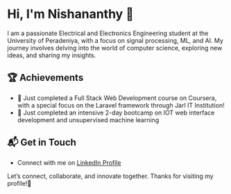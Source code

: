 # Hi, I'm Nishananthy 👋

I am a passionate Electrical and Electronics Engineering student at the University of Peradeniya, with a focus on signal processing, ML, and AI. My journey involves delving into the world of computer science, exploring new ideas, and sharing my insights.

## 🏆 Achievements
- 🌟 Just completed a Full Stack Web Development course on Coursera, with a special focus on the Laravel framework through Jarl IT Institution!
- 🌟 Just completed an intensive 2-day bootcamp on IOT web interface development and unsupervised machine learning

## 📬 Get in Touch
- Connect with me on [LinkedIn Profile](https://www.linkedin.com/in/nishananthy-thevananthan-1639b0287)

Let’s connect, collaborate, and innovate together. Thanks for visiting my profile!👯
